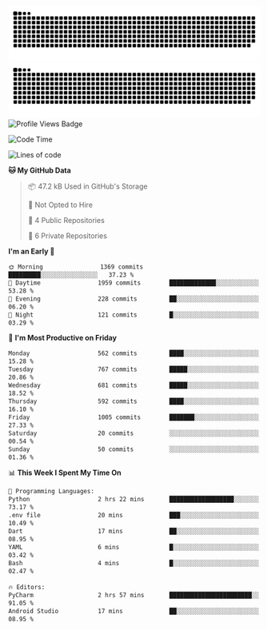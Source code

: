 <img src="https://github.com/nielsbaggerman/nielsbaggerman/blob/output/github-contribution-grid-snake.svg#gh-light-mode-only" alt="GitHub Snake Light">
<img src="https://github.com/nielsbaggerman/nielsbaggerman/blob/output/github-contribution-grid-snake-dark.svg#gh-dark-mode-only" alt="GitHub Snake Dark">
<img src="https://komarev.com/ghpvc/?username=nielsbaggerman&amp;label=Profile+Views" alt="Profile Views Badge" />

<!--START_SECTION:waka-->
![Code Time](http://img.shields.io/badge/Code%20Time-2%2C085%20hrs%2026%20mins-blue)

![Lines of code](https://img.shields.io/badge/From%20Hello%20World%20I%27ve%20Written-7.1%20million%20lines%20of%20code-blue)

**🐱 My GitHub Data** 

> 📦 47.2 kB Used in GitHub's Storage 
 > 
> 🚫 Not Opted to Hire
 > 
> 📜 4 Public Repositories 
 > 
> 🔑 6 Private Repositories 
 > 
**I'm an Early 🐤** 

```text
🌞 Morning                1369 commits        █████████░░░░░░░░░░░░░░░░   37.23 % 
🌆 Daytime                1959 commits        █████████████░░░░░░░░░░░░   53.28 % 
🌃 Evening                228 commits         ██░░░░░░░░░░░░░░░░░░░░░░░   06.20 % 
🌙 Night                  121 commits         █░░░░░░░░░░░░░░░░░░░░░░░░   03.29 % 
```
📅 **I'm Most Productive on Friday** 

```text
Monday                   562 commits         ████░░░░░░░░░░░░░░░░░░░░░   15.28 % 
Tuesday                  767 commits         █████░░░░░░░░░░░░░░░░░░░░   20.86 % 
Wednesday                681 commits         █████░░░░░░░░░░░░░░░░░░░░   18.52 % 
Thursday                 592 commits         ████░░░░░░░░░░░░░░░░░░░░░   16.10 % 
Friday                   1005 commits        ███████░░░░░░░░░░░░░░░░░░   27.33 % 
Saturday                 20 commits          ░░░░░░░░░░░░░░░░░░░░░░░░░   00.54 % 
Sunday                   50 commits          ░░░░░░░░░░░░░░░░░░░░░░░░░   01.36 % 
```


📊 **This Week I Spent My Time On** 

```text
💬 Programming Languages: 
Python                   2 hrs 22 mins       ██████████████████░░░░░░░   73.17 % 
.env file                20 mins             ███░░░░░░░░░░░░░░░░░░░░░░   10.49 % 
Dart                     17 mins             ██░░░░░░░░░░░░░░░░░░░░░░░   08.95 % 
YAML                     6 mins              █░░░░░░░░░░░░░░░░░░░░░░░░   03.42 % 
Bash                     4 mins              █░░░░░░░░░░░░░░░░░░░░░░░░   02.47 % 

🔥 Editors: 
PyCharm                  2 hrs 57 mins       ███████████████████████░░   91.05 % 
Android Studio           17 mins             ██░░░░░░░░░░░░░░░░░░░░░░░   08.95 % 
```


<!--END_SECTION:waka-->
